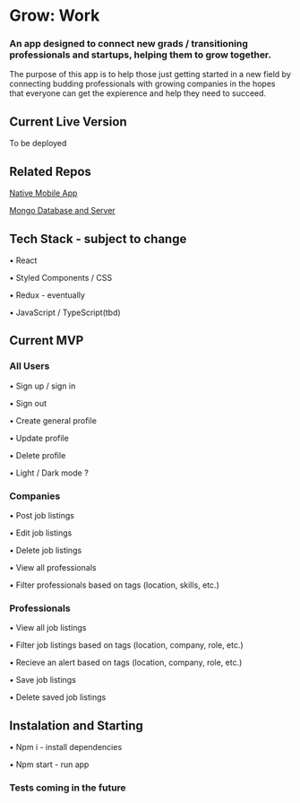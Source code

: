 # Grow: Work
### An app designed to connect new grads / transitioning professionals and startups, helping them to grow together.

The purpose of this app is to help those just getting started in a new field by connecting budding professionals with growing companies in the hopes that everyone can get the expierence and help they need to succeed.

## Current Live Version

To be deployed

## Related Repos

[Native Mobile App](https://github.com/Dionne-Stratton/grow-work-frontend-react-native)

[Mongo Database and Server](https://github.com/Dionne-Stratton/grow-work-backend)

## Tech Stack - subject to change

• React

• Styled Components / CSS

• Redux - eventually

• JavaScript / TypeScript(tbd)

## Current MVP

### All Users

• Sign up / sign in

• Sign out

• Create general profile

• Update profile

• Delete profile

• Light / Dark mode ?

### Companies

• Post job listings

• Edit job listings

• Delete job listings

• View all professionals

• Filter professionals based on tags (location, skills, etc.)

### Professionals

• View all job listings

• Filter job listings based on tags (location, company, role, etc.)

• Recieve an alert based on tags (location, company, role, etc.)

• Save job listings

• Delete saved job listings

## Instalation and Starting

• Npm i - install dependencies

• Npm start - run app

### Tests coming in the future
